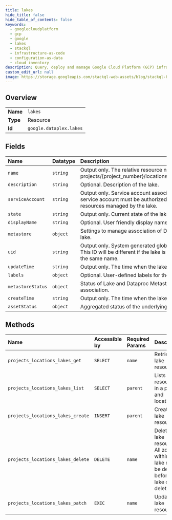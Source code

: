 ```yaml
---
title: lakes
hide_title: false
hide_table_of_contents: false
keywords:
  - googlecloudplatform
  - gcp
  - google
  - lakes
  - stackql
  - infrastructure-as-code
  - configuration-as-data
  - cloud inventory
description: Query, deploy and manage Google Cloud Platform (GCP) infrastructure and resources using SQL
custom_edit_url: null
image: https://storage.googleapis.com/stackql-web-assets/blog/stackql-blog-post-featured-image.png
---
```

  
    

## Overview
<table><tbody>
<tr><td><b>Name</b></td><td><code>lakes</code></td></tr>
<tr><td><b>Type</b></td><td>Resource</td></tr>
<tr><td><b>Id</b></td><td><code>google.dataplex.lakes</code></td></tr>
</tbody></table>

## Fields
| Name | Datatype | Description |
|:-----|:---------|:------------|
| `name` | `string` | Output only. The relative resource name of the lake, of the form: projects/{project_number}/locations/{location_id}/lakes/{lake_id}. |
| `description` | `string` | Optional. Description of the lake. |
| `serviceAccount` | `string` | Output only. Service account associated with this lake. This service account must be authorized to access or operate on resources managed by the lake. |
| `state` | `string` | Output only. Current state of the lake. |
| `displayName` | `string` | Optional. User friendly display name. |
| `metastore` | `object` | Settings to manage association of Dataproc Metastore with a lake. |
| `uid` | `string` | Output only. System generated globally unique ID for the lake. This ID will be different if the lake is deleted and re-created with the same name. |
| `updateTime` | `string` | Output only. The time when the lake was last updated. |
| `labels` | `object` | Optional. User-defined labels for the lake. |
| `metastoreStatus` | `object` | Status of Lake and Dataproc Metastore service instance association. |
| `createTime` | `string` | Output only. The time when the lake was created. |
| `assetStatus` | `object` | Aggregated status of the underlying assets of a lake or zone. |
## Methods
| Name | Accessible by | Required Params | Description |
|:-----|:--------------|:----------------|:------------|
| `projects_locations_lakes_get` | `SELECT` | `name` | Retrieves a lake resource. |
| `projects_locations_lakes_list` | `SELECT` | `parent` | Lists lake resources in a project and location. |
| `projects_locations_lakes_create` | `INSERT` | `parent` | Creates a lake resource. |
| `projects_locations_lakes_delete` | `DELETE` | `name` | Deletes a lake resource. All zones within the lake must be deleted before the lake can be deleted. |
| `projects_locations_lakes_patch` | `EXEC` | `name` | Updates a lake resource. |
